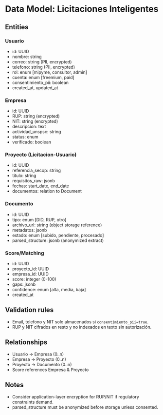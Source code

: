 # Data Model: Licitaciones Inteligentes

## Entities

### Usuario
- id: UUID
- nombre: string
- correo: string (PII, encrypted)
- telefono: string (PII, encrypted)
- rol: enum [mipyme, consultor, admin]
- cuenta: enum [freemium, paid]
- consentimiento_pii: boolean
- created_at, updated_at

### Empresa
- id: UUID
- RUP: string (encrypted)
- NIT: string (encrypted)
- descripcion: text
- actividad_unspsc: string
- status: enum
- verificado: boolean

### Proyecto (Licitacion-Usuario)
- id: UUID
- referencia_secop: string
- titulo: string
- requisitos_raw: jsonb
- fechas: start_date, end_date
- documentos: relation to Document

### Documento
- id: UUID
- tipo: enum [DID, RUP, otro]
- archivo_url: string (object storage reference)
- metadatos: jsonb
- estado: enum [subido, pendiente, procesado]
- parsed_structure: jsonb (anonymized extract)

### Score/Matching
- id: UUID
- proyecto_id: UUID
- empresa_id: UUID
- score: integer (0-100)
- gaps: jsonb
- confidence: enum [alta, media, baja]
- created_at

## Validation rules
- Email, telefono y NIT solo almacenados si `consentimiento_pii=true`.
- RUP y NIT cifrados en resto y no indexados en texto sin autorización.

## Relationships
- Usuario -> Empresa (0..n)
- Empresa -> Proyecto (0..n)
- Proyecto -> Documento (0..n)
- Score references Empresa & Proyecto

## Notes
- Consider application-layer encryption for RUP/NIT if regulatory constraints demand.
- parsed_structure must be anonymized before storage unless consented.
